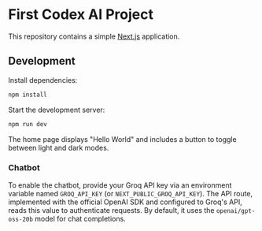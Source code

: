 # First Codex AI Project

This repository contains a simple [Next.js](https://nextjs.org/) application.

## Development

Install dependencies:

```bash
npm install
```

Start the development server:

```bash
npm run dev
```

The home page displays "Hello World" and includes a button to toggle between light and dark modes.

### Chatbot

To enable the chatbot, provide your Groq API key via an environment variable
named `GROQ_API_KEY` (or `NEXT_PUBLIC_GROQ_API_KEY`). The API route, implemented
with the official OpenAI SDK and configured to Groq's API, reads this value to
authenticate requests. By default, it uses the `openai/gpt-oss-20b` model for
chat completions.
